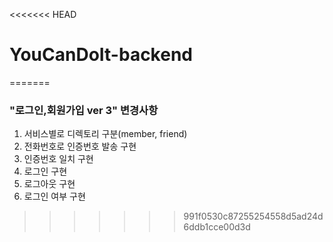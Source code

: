 <<<<<<< HEAD
# YouCanDoIt-backend
=======
### "로그인,회원가입 ver 3" 변경사항
1. 서비스별로 디렉토리 구분(member, friend)
2. 전화번호로 인증번호 발송 구현
3. 인증번호 일치 구현
4. 로그인 구현
5. 로그아웃 구현
6. 로그인 여부 구현

>>>>>>> 991f0530c87255254558d5ad24d6ddb1cce00d3d
